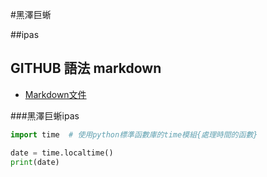 #黑澤巨蜥

##ipas


## GITHUB 語法  markdown

- [Markdown文件](https://markdown.tw/)

###黑澤巨蜥ipas
```python
import time  # 使用python標準函數庫的time模組{處理時間的函數}

date = time.localtime()	
print(date)
```

###
